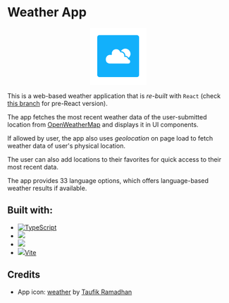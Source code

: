 <!-- @format -->

# Weather App

<p align="center"><img src="src/icons/mstile-70x70.png" /></p>

This is a web-based weather application that is _re-built_ with `React` (check [this branch](https://github.com/yethranayeh/weather-app/tree/70de5e056b45aba0d308915b6c9a3cd5f451417f) for pre-React version).

The app fetches the most recent weather data of the user-submitted location from [OpenWeatherMap](https://openweathermap.org) and displays it in UI components.

If allowed by user, the app also uses _geolocation_ on page load to fetch weather data of user's physical location.

The user can also add locations to their favorites for quick access to their most recent data.

The app provides 33 language options, which offers language-based weather results if available.

## Built with:

- [![TypeScript](https://img.shields.io/badge/TypeScript-007ACC?style=for-the-badge&logo=typescript&logoColor=white)](https://typescriptlang.org)
- <a href="https://reactjs.org/"><img height="32" src="https://img.shields.io/badge/React-20232A?style=for-the-badge&logo=react&logoColor=61DAFB" /></a>
- <a href="https://styled-components.com/"><img height="32" src="https://img.shields.io/badge/styled--components-DB7093?style=for-the-badge&logo=styled-components&logoColor=white" /></a>
- <a href="https://vitejs.dev/"><img height="32" src="https://vitejs.dev/logo.svg" />Vite</a>

## Credits

- App icon: [weather](https://thenounproject.com/icon/weather-3773550/) by [Taufik Ramadhan](https://thenounproject.com/taufikr290/)
